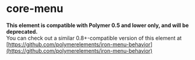 core-menu
=========

**This element is compatible with Polymer 0.5 and lower only, and will be deprecated.**  
You can check out a similar 0.8+-compatible version of this element at [https://github.com/polymerelements/iron-menu-behavior](https://github.com/polymerelements/iron-menu-behavior)
